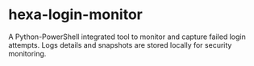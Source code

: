 # hexa-login-monitor
A Python-PowerShell integrated tool to monitor and capture failed login attempts. Logs details and snapshots are stored locally for security monitoring.
